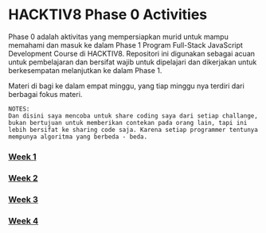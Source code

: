 # HACKTIV8 Phase 0 Activities

Phase 0 adalah aktivitas yang mempersiapkan murid untuk mampu memahami dan masuk ke dalam Phase 1 Program
Full-Stack JavaScript Development Course di HACKTIV8. Repositori ini digunakan sebagai acuan untuk pembelajaran dan bersifat wajib untuk dipelajari dan dikerjakan untuk berkesempatan melanjutkan ke dalam Phase 1.

Materi di bagi ke dalam empat minggu, yang tiap minggu nya terdiri dari berbagai fokus materi.

```
NOTES:
Dan disini saya mencoba untuk share coding saya dari setiap challange, bukan bertujuan untuk memberikan contekan pada orang lain, tapi ini lebih bersifat ke sharing code saja. Karena setiap programmer tentunya mempunya algoritma yang berbeda - beda.
```

### [Week 1](./week-1/index.md)
### [Week 2](./week-2/index.md)
### [Week 3](./week-3/index.md)
### [Week 4](./week-4/index.md)
